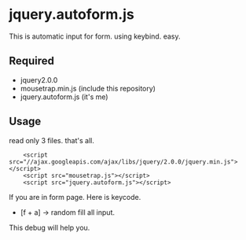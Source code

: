 jquery.autoform.js
==================

This is automatic input for form. using keybind. easy.

## Required
* jquery2.0.0 
* mousetrap.min.js (include this repository)
* jquery.autoform.js (it's me)


## Usage

read only 3 files. that's all.

```
	<script src="//ajax.googleapis.com/ajax/libs/jquery/2.0.0/jquery.min.js"></script>
	<script src="mousetrap.js"></script>
	<script src="jquery.autoform.js"></script>

```

If you are in form page.
Here is keycode.

* [f + a] → random fill all input.

This debug will help you.